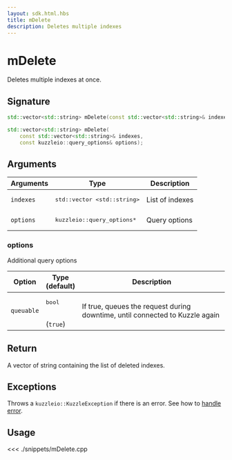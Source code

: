 ```yaml
---
layout: sdk.html.hbs
title: mDelete
description: Deletes multiple indexes
---
```


# mDelete

Deletes multiple indexes at once.

## Signature

```cpp
std::vector<std::string> mDelete(const std::vector<std::string>& indexes);

std::vector<std::string> mDelete(
    const std::vector<std::string>& indexes,
    const kuzzleio::query_options& options);
```

## Arguments

| Arguments | Type                                       | Description     |
| --------- | ------------------------------------------ | --------------- |
| `indexes` | <pre>std::vector &lt;std::string&gt;</pre> | List of indexes |
| `options` | <pre>kuzzleio::query_options\*</pre>       | Query options   |

### options

Additional query options

| Option     | Type<br/>(default)           | Description                                                                  |
| ---------- | ---------------------------- | ---------------------------------------------------------------------------- |
| `queuable` | <pre>bool</pre><br/>(`true`) | If true, queues the request during downtime, until connected to Kuzzle again |

## Return

A vector of string containing the list of deleted indexes.

## Exceptions

Throws a `kuzzleio::KuzzleException` if there is an error. See how to [handle error](/sdk-reference/cpp/1/error-handling).

## Usage

<<< ./snippets/mDelete.cpp
